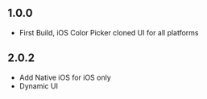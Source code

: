 ## 1.0.0

* First Build, iOS Color Picker cloned UI for all platforms


## 2.0.2

* Add Native iOS for iOS only
* Dynamic UI
